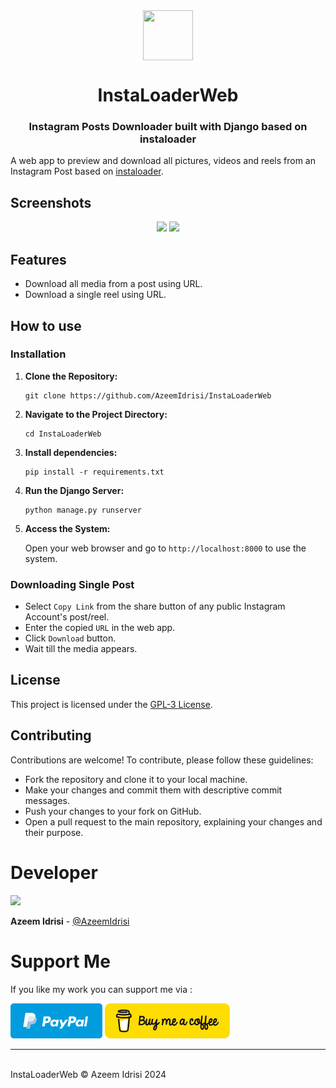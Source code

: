 
<div align="center">
    <img           src="https://cdn-icons-png.flaticon.com/512/717/717392.png"
 width="80" height="80" style="display: block; margin: 0 auto"/>
    <h1>InstaLoaderWeb</h1>
    <h3>Instagram Posts Downloader built with Django based on instaloader</h3>
</div>

A web app to preview and download all pictures, videos and reels from an Instagram Post based on [instaloader](https://github.com/instaloader/instaloader).

## Screenshots
<div align="center">
<img src=https://github.com/user-attachments/assets/4f5c445a-6cb6-43f2-97a0-8a52bdab154a />

<img src=https://github.com/AzeemIdrisi/InstaLoaderWeb/assets/112647789/2cf70485-c61e-4668-90f8-515fa124c769 />


</div>

## Features
* Download all media from a post using URL.
* Download a single reel using URL.

## How to use

### Installation

1. **Clone the Repository:**

   ```
   git clone https://github.com/AzeemIdrisi/InstaLoaderWeb
   ```

2. **Navigate to the Project Directory:**

   ```
   cd InstaLoaderWeb
   ```


4. **Install dependencies:**

   ```
   pip install -r requirements.txt
   ```
4. **Run the Django Server:**

   ```
   python manage.py runserver
   ```

5. **Access the System:**

   Open your web browser and go to `http://localhost:8000` to use the system.

### Downloading Single Post
* Select `Copy Link` from the share button of any public Instagram Account's post/reel.
* Enter the copied `URL` in the web app.
* Click `Download` button.
* Wait till the media appears.


## License

This project is licensed under the [GPL-3 License](LICENSE).

## Contributing

Contributions are welcome! To contribute, please follow these guidelines:

- Fork the repository and clone it to your local machine.
- Make your changes and commit them with descriptive commit messages.
- Push your changes to your fork on GitHub.
- Open a pull request to the main repository, explaining your changes and their purpose.

# Developer

<a href="https://github.com/azeemidrisi/">
<!--   <img src="https://contrib.rocks/image?repo=azeemidrisi/phonesploit-pro" /> -->
 <img width="150px" src=https://github.com/AzeemIdrisi/PhoneSploit-Pro/assets/112647789/a5fa646c-93a2-460f-bcb7-528fedb147e9 />

</a>

**Azeem Idrisi** - [@AzeemIdrisi](https://github.com/azeemidrisi/)


# Support Me
If you like my work you can support me via :

<a href="https://paypal.me/AzeemIdrisi" target="_blank"> <kbd> <img
        src="https://github.com/AzeemIdrisi/AzeemIdrisi/blob/main/docs/paypal-button-blue.png" alt="PayPal"
        width="147"></a> <a href="https://www.buymeacoffee.com/AzeemIdrisi" target="_blank"> <kbd> <img src="https://github.com/AzeemIdrisi/AzeemIdrisi/blob/main/docs/default-yellow.png" alt="Buy Me A Coffee" width="200"></a>

<hr/>
<br/>
InstaLoaderWeb &copy Azeem Idrisi 2024
